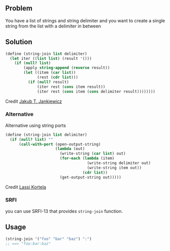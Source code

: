## Problem
You have a list of strings and string delimiter and you want to create a single string from the list with a delimiter in between

## Solution
```scheme
(define (string-join list delimiter)
  (let iter ((list list) (result '()))
    (if (null? list)
        (apply string-append (reverse result))
        (let ((item (car list))
              (rest (cdr list)))
          (if (null? result)
              (iter rest (cons item result))
              (iter rest (cons item (cons delimiter result))))))))
```

Credit [Jakub T. Jankiewicz](https://jcubic.pl/me)

### Alternative
Alternative using string ports
```scheme
(define (string-join list delimiter)
  (if (null? list) ""
      (call-with-port (open-output-string)
                      (lambda (out)
                        (write-string (car list) out)
                        (for-each (lambda (item)
                                    (write-string delimiter out)
                                    (write-string item out))
                                  (cdr list))
                        (get-output-string out)))))
```
Credit [Lassi Kortela](https://github.com/lassik)

### SRFI
you can use SRFI-13 that provides `string-join` function.

## Usage
```scheme
(string-join '("foo" "bar" "baz") ":")
;; ==> "foo:bar:baz"
```
